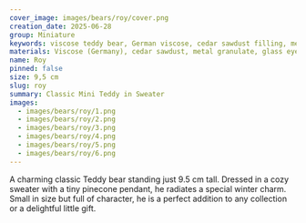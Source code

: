 ```yaml
---
cover_image: images/bears/roy/cover.png
creation_date: 2025-06-28
group: Miniature
keywords: viscose teddy bear, German viscose, cedar sawdust filling, metal granulate, glass eyes, collectible teddy bear, handmade teddy bear, miniature teddy bear, artist teddy bear, vintage style teddy bear, classic teddy, stuffed bear, teddy bear gift, teddy bear collection
materials: Viscose (Germany), cedar sawdust, metal granulate, glass eyes
name: Roy
pinned: false
size: 9,5 cm
slug: roy
summary: Classic Mini Teddy in Sweater
images:
  - images/bears/roy/1.png
  - images/bears/roy/2.png
  - images/bears/roy/3.png
  - images/bears/roy/4.png
  - images/bears/roy/5.png
  - images/bears/roy/6.png
---
```

A charming classic Teddy bear standing just 9.5 cm tall. Dressed in a cozy sweater with a tiny pinecone pendant, he radiates a special winter charm. Small in size but full of character, he is a perfect addition to any collection or a delightful little gift.
